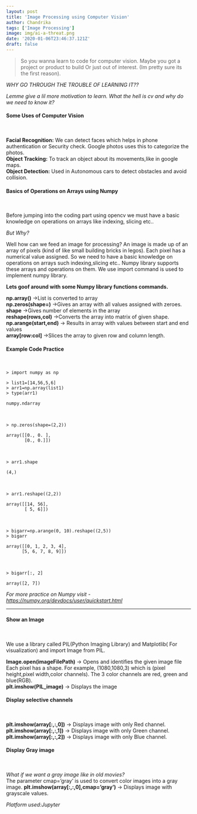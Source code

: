 ```yaml
---
layout: post
title: 'Image Processing using Computer Vision'
author: Chandrika
tags: ['Image Processing']
image: img/ai-a-threat.png
date: '2020-01-06T23:46:37.121Z'
draft: false
---
```


> So you wanna learn to code for computer vision. Maybe you got a project or product to build Or just out of interest. (Im pretty sure its the first reason).

_WHY GO THROUGH THE TROUBLE OF LEARNING IT??_

_Lemme give a lil more motivation to learn. What the hell is cv and why do we need to know it?_

#### Some Uses of Computer Vision

<br/>

**Facial Recognition:** We can detect faces which helps in phone authentication or Security check. Google photos uses this to categorize the photos.<br/>
**Object Tracking:** To track an object about its movements,like in google maps.<br/>
**Object Detection:** Used in Autonomous cars to detect obstacles and avoid collision.<br/>

#### Basics of Operations on Arrays using Numpy

<br/>

Before jumping into the coding part using opencv we must have a basic knowledge on operations on arrays like indexing, slicing etc..

_But Why?_

Well how can we feed an image for processing? An image is made up of an array of pixels (kind of like small building bricks in legos). Each pixel has a numerical value assigned. So we need to have a basic knowledge on operations on arrays such indexing,slicing etc.. Numpy library supports these arrays and operations on them. We use import command is used to implement numpy library.

**Lets goof around with some Numpy library functions commands.**

**np.array()** ->List is converted to array<br/>
**np.zeros(shape=)** ->Gives an array with all values assigned with zeroes.<br/>
**shape** ->Gives number of elements in the array<br/>
**reshape(rows,col)** ->Converts the array into matrix of given shape.<br/>
**np.arange(start,end)** -> Results in array with values between start and end values<br/>
**array[row:col]** ->Slices the array to given row and column length.<br/>

#### Example Code Practice

<br/>

    > import numpy as np

    > list1=[14,56,5,6]
    > arr1=np.array(list1)
    > type(arr1)

    numpy.ndarray

<br/>

    > np.zeros(shape=(2,2))

    array([[0., 0. ],
           [0., 0.]])

<br/>

    > arr1.shape

    (4,)

<br/>

    > arr1.reshape((2,2))

    array([[14, 56],
           [ 5, 6]])

<br/>

    > bigarr=np.arange(0, 10).reshape((2,5))
    > bigarr

    array([[0, 1, 2, 3, 4],
          [5, 6, 7, 8, 9]])

<br/>

    > bigarr[:, 2]

    array([2, 7])

_For more practice on Numpy visit -https://numpy.org/devdocs/user/quickstart.html_

---

#### Show an Image

<br/>

We use a library called PIL(Python Imaging Library) and Matplotlib( For visualization) and import Image from PIL.<br/>

**Image.open(imageFilePath)** -> Opens and identifies the given image file<br/>
Each pixel has a shape. For example, (1080,1080,3) which is (pixel height,pixel width,color channels). The 3 color channels are red, green and blue(RGB).<br/>
**plt.imshow(PIL_image)** -> Displays the image

#### Display selective channels

<br/>

**plt.imshow(array[:,:,0])** -> Displays image with only Red channel. <br/>
**plt.imshow(array[:,:,1])** -> Displays image with only Green channel. <br/>
**plt.imshow(array[:,:,2])** -> Displays image with only Blue channel. <br/>

#### Display Gray image

<br/>

_What if we want a gray image like in old movies?_<br/>
The parameter cmap=’gray’ is used to convert color images into a gray image.
**plt.imshow(array[:,:,0],cmap=’gray’)** -> Displays image with grayscale values.

_Platform used:Jupyter_
